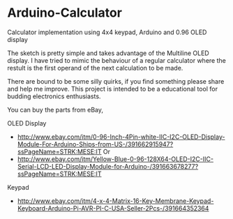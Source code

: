 # Arduino-Calculator
Calculator implementation using 4x4 keypad, Arduino and 0.96 OLED display

The sketch is pretty simple and takes advantage of the Multiline OLED display. I have tried to mimic the behaviour of a regular calculator where the restult is the first operand of the next calculation to be made. 

There are bound to be some silly quirks, if you find something please share and help me improve. This project is intended to be a educational tool for budding electronics enthusiasts. 

You can buy the parts from eBay, 

OLED Display 
* http://www.ebay.com/itm/0-96-Inch-4Pin-white-IIC-I2C-OLED-Display-Module-For-Arduino-Ships-from-US-/391662915947?ssPageName=STRK:MESE:IT
Or 
* http://www.ebay.com/itm/Yellow-Blue-0-96-128X64-OLED-I2C-IIC-Serial-LCD-LED-Display-Module-for-Arduino-/391663678277?ssPageName=STRK:MESE:IT

Keypad

* http://www.ebay.com/itm/4-x-4-Matrix-16-Key-Membrane-Keypad-Keyboard-Arduino-Pi-AVR-PI-C-USA-Seller-2Pcs-/391664352364
